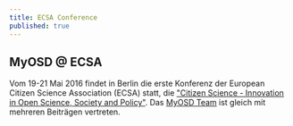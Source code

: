 ```yaml
---
title: ECSA Conference
published: true
---
```


## MyOSD @ ECSA 
Vom 19-21 Mai 2016 findet in Berlin die erste Konferenz der European Citizen Science Association (ECSA) statt, die ["Citizen Science - Innovation in Open Science, Society and Policy"](http://ecsa.citizen-science.net/). Das [MyOSD Team](/team) ist gleich mit mehreren Beiträgen vertreten.
